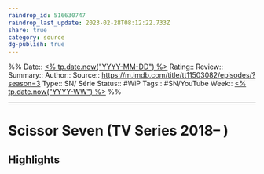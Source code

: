 ```yaml
---
raindrop_id: 516630747
raindrop_last_update: 2023-02-28T08:12:22.733Z
share: true
category: source
dg-publish: true
---
```


%%
Date:: [<% tp.date.now("YYYY-MM-DD") %>](%3C%25%20tp.date.now(%22YYYY-MM-DD%22)%20%25%3E.md)
Rating::
Review:: 
Summary:: 
Author::
Source:: https://m.imdb.com/title/tt11503082/episodes/?season=3
Type:: SN/ Série
Status:: #WiP
Tags:: #SN/YouTube
Week:: [<% tp.date.now("YYYY-WW") %>](%3C%25%20tp.date.now(%22YYYY-WW%22)%20%25%3E.md)
%%
***
# Scissor Seven (TV Series 2018– )



## Highlights

